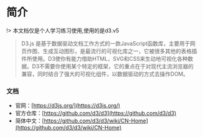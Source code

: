 # 简介

!> 本文档仅是个人学习练习使用,使用的是d3.v5

>D3.js 是基于数据驱动文档工作方式的一款JavaScript函数库，主要用于网页作图、生成互动图形，是最流行的可视化库之一，它被很多其他的表格插件所使用。D3使你有能力借助HTML，SVG和CSS来生动地可视化各种数据。D3不需要你使用某个特定的框架，它的重点在于对现代主流浏览器的兼容，同时结合了强大的可视化组件，以数据驱动的方式去操作DOM。

### 文档
* 官网：[https://d3js.org/](https://d3js.org/)
* 官方仓库：[https://github.com/d3/d3](https://github.com/d3/d3)
* 简体中文：[https://github.com/d3/d3/wiki/CN-Home](https://github.com/d3/d3/wiki/CN-Home)
